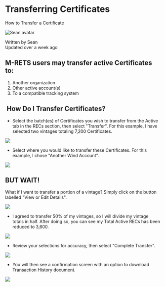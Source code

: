 Transferring Certificates
=========================

How to Transfer a Certificate

![Sean avatar](https://static.intercomassets.com/avatars/2285607/square_128/Headshot-1533755730.JPG?1533755730)

Written by Sean\
Updated over a week ago

M-RETS users may transfer active Certificates to:
-------------------------------------------------

1.  Another organization
2.  Other active account(s)
3.  To a compatible tracking system

 How Do I Transfer Certificates?
--------------------------------

-   Select the batch(es) of Certificates you wish to transfer from the Active tab in the RECs section, then select "Transfer". For this example, I have selected two vintages totaling 7,200 Certificates.

![](https://downloads.intercomcdn.com/i/o/118784811/250d5af0623d542c30ab60ec/2019-05-02_15-58-52.png)

-   Select where you would like to transfer these Certificates. For this example, I chose "Another Wind Account".

![](https://downloads.intercomcdn.com/i/o/118785316/276db91ca56d21ec16a3e6b5/2019-05-02_16-02-52.png)

BUT WAIT!
---------

What if I want to transfer a portion of a vintage? Simply click on the button labelled "View or Edit Details".

![](https://downloads.intercomcdn.com/i/o/118785764/7252971b36c2be031f6b2952/2019-05-02_16-06-32.png)

-   I agreed to transfer 50% of my vintages, so I will divide my vintage totals in half. After doing so, you can see my Total Active RECs has been reduced to 3,600.

![](https://downloads.intercomcdn.com/i/o/118786307/f4b049b310f4dd8f74bde04a/2019-05-02_16-08-06.png)

-   Review your selections for accuracy, then select "Complete Transfer".

![](https://downloads.intercomcdn.com/i/o/118786569/449036ed0b2e9b83b40d402f/2019-05-02_16-10-43.png)

-   You will then see a confirmation screen with an option to download Transaction History document.

![](https://downloads.intercomcdn.com/i/o/42040810/ddee9954c9e0628d5fe54a2e/4-transfer-rec.png)

